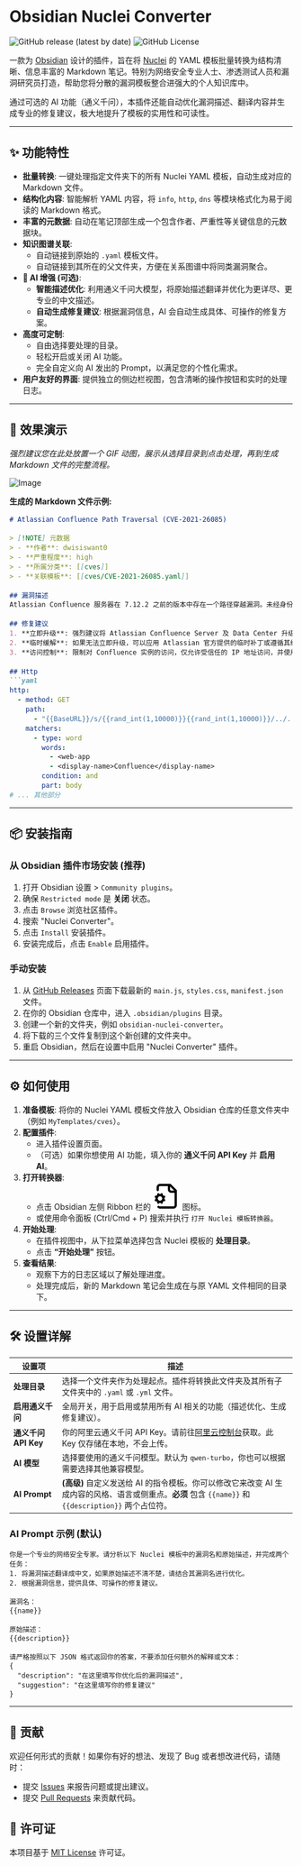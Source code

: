# Obsidian Nuclei Converter

![GitHub release (latest by date)](https://img.shields.io/github/v/release/dringer123/TryYaml-plugin-for-obsidian)
![GitHub License](https://img.shields.io/github/license/dringer123/TryYaml-plugin-for-obsidian)

一款为 [Obsidian](https://obsidian.md) 设计的插件，旨在将 [Nuclei](https://github.com/projectdiscovery/nuclei) 的 YAML 模板批量转换为结构清晰、信息丰富的 Markdown 笔记。特别为网络安全专业人士、渗透测试人员和漏洞研究员打造，帮助您将分散的漏洞模板整合进强大的个人知识库中。

通过可选的 AI 功能（通义千问），本插件还能自动优化漏洞描述、翻译内容并生成专业的修复建议，极大地提升了模板的实用性和可读性。

---

## ✨ 功能特性

-   **批量转换**: 一键处理指定文件夹下的所有 Nuclei YAML 模板，自动生成对应的 Markdown 文件。
-   **结构化内容**: 智能解析 YAML 内容，将 `info`, `http`, `dns` 等模块格式化为易于阅读的 Markdown 格式。
-   **丰富的元数据**: 自动在笔记顶部生成一个包含作者、严重性等关键信息的元数据块。
-   **知识图谱关联**:
    -   自动链接到原始的 `.yaml` 模板文件。
    -   自动链接到其所在的父文件夹，方便在关系图谱中将同类漏洞聚合。
-   **🤖 AI 增强 (可选)**:
    -   **智能描述优化**: 利用通义千问大模型，将原始描述翻译并优化为更详尽、更专业的中文描述。
    -   **自动生成修复建议**: 根据漏洞信息，AI 会自动生成具体、可操作的修复方案。
-   **高度可定制**:
    -   自由选择要处理的目录。
    -   轻松开启或关闭 AI 功能。
    -   完全自定义向 AI 发出的 Prompt，以满足您的个性化需求。
-   **用户友好的界面**: 提供独立的侧边栏视图，包含清晰的操作按钮和实时的处理日志。

---

## 🚀 效果演示

*强烈建议您在此处放置一个 GIF 动图，展示从选择目录到点击处理，再到生成 Markdown 文件的完整流程。*

![Image](https://github.com/user-attachments/assets/0c7921d8-f131-4ac1-97ad-d85c82fccbf9)

**生成的 Markdown 文件示例:**

```markdown
# Atlassian Confluence Path Traversal (CVE-2021-26085)

> [!NOTE] 元数据
> - **作者**: dwisiswant0
> - **严重程度**: high
> - **所属分类**: [[cves]]
> - **关联模板**: [[cves/CVE-2021-26085.yaml]]

## 漏洞描述
Atlassian Confluence 服务器在 7.12.2 之前的版本中存在一个路径穿越漏洞。未经身份验证的远程攻击者可利用此漏洞通过特制的 URI 访问 `/WEB-INF/web.xml` 文件，获取敏感配置信息，进而可能导致进一步的攻击。

## 修复建议
1. **立即升级**: 强烈建议将 Atlassian Confluence Server 及 Data Center 升级到 7.12.3 或更高版本以修复此漏洞。
2. **临时缓解**: 如果无法立即升级，可以应用 Atlassian 官方提供的临时补丁或遵循其缓解指南进行操作。
3. **访问控制**: 限制对 Confluence 实例的访问，仅允许受信任的 IP 地址访问，并使用 Web 应用防火墙（WAF）来过滤恶意请求。

## Http
```yaml
http:
  - method: GET
    path:
      - "{{BaseURL}}/s/{{rand_int(1,10000)}}{{rand_int(1,10000)}}/../../../../WEB-INF/web.xml"
    matchers:
      - type: word
        words:
          - <web-app
          - <display-name>Confluence</display-name>
        condition: and
        part: body
# ... 其他部分
```

---

## 📦 安装指南

### 从 Obsidian 插件市场安装 (推荐)

1.  打开 Obsidian 设置 > `Community plugins`。
2.  确保 `Restricted mode` 是 **关闭** 状态。
3.  点击 `Browse` 浏览社区插件。
4.  搜索 "Nuclei Converter"。
5.  点击 `Install` 安装插件。
6.  安装完成后，点击 `Enable` 启用插件。

### 手动安装

1.  从 [GitHub Releases](https://github.com/dringer123/TryYaml-plugin-for-obsidian/releases) 页面下载最新的 `main.js`, `styles.css`, `manifest.json` 文件。
2.  在你的 Obsidian 仓库中，进入 `.obsidian/plugins` 目录。
3.  创建一个新的文件夹，例如 `obsidian-nuclei-converter`。
4.  将下载的三个文件复制到这个新创建的文件夹中。
5.  重启 Obsidian，然后在设置中启用 "Nuclei Converter" 插件。

---

## ⚙️ 如何使用

1.  **准备模板**: 将你的 Nuclei YAML 模板文件放入 Obsidian 仓库的任意文件夹中（例如 `MyTemplates/cves`）。
2.  **配置插件**:
    -   进入插件设置页面。
    -   （可选）如果你想使用 AI 功能，填入你的 **通义千问 API Key** 并 **启用 AI**。
3.  **打开转换器**:
    -   点击 Obsidian 左侧 Ribbon 栏的 ![图标](https://raw.githubusercontent.com/lucide-icons/lucide/master/icons/file-cog.svg) 图标。
    -   或使用命令面板 (Ctrl/Cmd + P) 搜索并执行 `打开 Nuclei 模板转换器`。
4.  **开始处理**:
    -   在插件视图中，从下拉菜单选择包含 Nuclei 模板的 **处理目录**。
    -   点击 **“开始处理”** 按钮。
5.  **查看结果**:
    -   观察下方的日志区域以了解处理进度。
    -   处理完成后，新的 Markdown 笔记会生成在与原 YAML 文件相同的目录下。

---

## 🛠️ 设置详解

| 设置项                 | 描述                                                                                                                                                               |
| ---------------------- | ------------------------------------------------------------------------------------------------------------------------------------------------------------------ |
| **处理目录**           | 选择一个文件夹作为处理起点。插件将转换此文件夹及其所有子文件夹中的 `.yaml` 或 `.yml` 文件。                                                                            |
| **启用通义千问**       | 全局开关，用于启用或禁用所有 AI 相关的功能（描述优化、生成修复建议）。                                                                                                   |
| **通义千问 API Key**   | 你的阿里云通义千问 API Key。请前往[阿里云控制台](https://dashscope.console.aliyun.com/apiKey)获取。此 Key 仅存储在本地，不会上传。                                     |
| **AI 模型**            | 选择要使用的通义千问模型。默认为 `qwen-turbo`，你也可以根据需要选择其他兼容模型。                                                                                      |
| **AI Prompt**          | **(高级)** 自定义发送给 AI 的指令模板。你可以修改它来改变 AI 生成内容的风格、语言或侧重点。**必须** 包含 `{{name}}` 和 `{{description}}` 两个占位符。 |

### AI Prompt 示例 (默认)

```text
你是一个专业的网络安全专家。请分析以下 Nuclei 模板中的漏洞名和原始描述，并完成两个任务：
1. 将漏洞描述翻译成中文，如果原始描述不清不楚，请结合其漏洞名进行优化。
2. 根据漏洞信息，提供具体、可操作的修复建议。

漏洞名：
{{name}}

原始描述：
{{description}}

请严格按照以下 JSON 格式返回你的答案，不要添加任何额外的解释或文本：
{
  "description": "在这里填写你优化后的漏洞描述",
  "suggestion": "在这里填写你的修复建议"
}
```

---

## 🤝 贡献

欢迎任何形式的贡献！如果你有好的想法、发现了 Bug 或者想改进代码，请随时：

-   提交 [Issues](https://github.com/dringer123/TryYaml-plugin-for-obsidian/issues) 来报告问题或提出建议。
-   提交 [Pull Requests](https://github.com/dringer123/TryYaml-plugin-for-obsidian/pulls) 来贡献代码。

## 📄 许可证

本项目基于 [MIT License](./LICENSE) 许可证。
